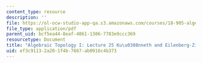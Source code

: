 ```yaml
---
content_type: resource
description: ''
file: https://ol-ocw-studio-app-qa.s3.amazonaws.com/courses/18-905-algebraic-topology-i-fall-2016/ef3c91132a201f4b7667ab0916c4b373_MIT18_905F16_lec25.pdf
file_type: application/pdf
parent_uid: bcf5ea44-8eaf-4061-1306-7783e9ccc369
resourcetype: Document
title: "Algebraic Topology I: Lecture 25 Ku\u0308nneth and Eilenberg-Zilber"
uid: ef3c9113-2a20-1f4b-7667-ab0916c4b373
---
```

